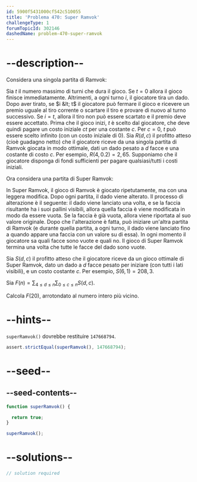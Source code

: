 ```yaml
---
id: 5900f5431000cf542c510055
title: 'Problema 470: Super Ramvok'
challengeType: 1
forumTopicId: 302146
dashedName: problem-470-super-ramvok
---
```


# --description--

Considera una singola partita di Ramvok:

Sia $t$ il numero massimo di turni che dura il gioco. Se $t = 0$ allora il gioco finisce immediatamente. Altrimenti, a ogni turno $i$, il giocatore tira un dado. Dopo aver tirato, se $i &lt; t$ il giocatore può fermare il gioco e ricevere un premio uguale al tiro corrente o scartare il tiro e provare di nuovo al turno successivo. Se $i = t$, allora il tiro non può essere scartato e il premio deve essere accettato. Prima che il gioco inizi, $t$ è scelto dal giocatore, che deve quindi pagare un costo iniziale $ct$ per una costante $c$. Per $c = 0$, $t$ può essere scelto infinito (con un costo iniziale di 0). Sia $R(d, c)$ il profitto atteso (cioè guadagno netto) che il giocatore riceve da una singola partita di Ramvok giocata in modo ottimale, dati un dado pesato a $d$ facce e una costante di costo $c$. Per esempio, $R(4, 0.2) = 2,65$. Supponiamo che il giocatore disponga di fondi sufficienti per pagare qualsiasi/tutti i costi iniziali.

Ora considera una partita di Super Ramvok:

In Super Ramvok, il gioco di Ramvok è giocato ripetutamente, ma con una leggera modifica. Dopo ogni partita, il dado viene alterato. Il processo di alterazione è il seguente: il dado viene lanciato una volta, e se la faccia risultante ha i suoi pallini visibili, allora quella faccia è viene modificata in modo da essere vuota. Se la faccia è già vuota, allora viene riportata al suo valore originale. Dopo che l'alterazione è fatta, può iniziare un'altra partita di Ramvok (e durante quella partita, a ogni turno, il dado viene lanciato fino a quando appare una faccia con un valore su di essa). In ogni momento il giocatore sa quali facce sono vuote e quali no. Il gioco di Super Ramvok termina una volta che tutte le facce del dado sono vuote.

Sia $S(d, c)$ il profitto atteso che il giocatore riceve da un gioco ottimale di Super Ramvok, dato un dado a $d$ facce pesato per iniziare (con tutti i lati visibili), e un costo costante $c$. Per esempio, $S(6, 1) = 208,3$.

Sia $F(n) = \sum_{4 ≤ d ≤ n} \sum_{0 ≤ c ≤ n} S(d, c)$.

Calcola $F(20)$, arrotondato al numero intero più vicino.

# --hints--

`superRamvok()` dovrebbe restituire `147668794`.

```js
assert.strictEqual(superRamvok(), 147668794);
```

# --seed--

## --seed-contents--

```js
function superRamvok() {

  return true;
}

superRamvok();
```

# --solutions--

```js
// solution required
```
